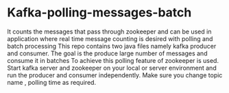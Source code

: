 # Kafka-polling-messages-batch
It counts the messages that pass through zookeeper and can be used in application where real time message counting is desired with polling and batch processing
This repo contains two java files namely kafka producer and consumer.
The goal is the produce large number of messages and consume it in batches 
To achieve this polling feature of zookeeper is used.
Start kafka server and zookeeper on your local or server environment and run the producer and consumer independently.
Make sure you change topic name , polling time as required.

